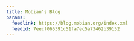 ```yaml
---
title: Mobian's Blog
params:
  feedlink: https://blog.mobian.org/index.xml
  feedid: 7eecf065391c51fa7ec5a73462b39152
---
```

